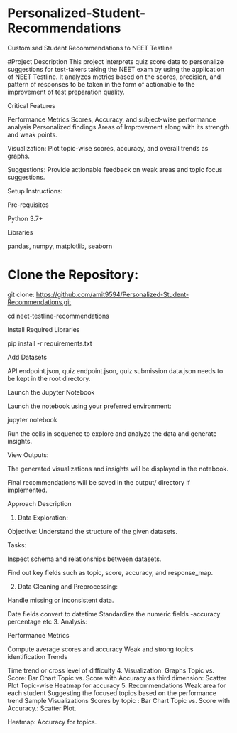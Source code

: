 # Personalized-Student-Recommendations

Customised Student Recommendations to NEET Testline

#Project Description
This project interprets quiz score data to personalize suggestions for test-takers taking the NEET exam by using the application of NEET Testline. It analyzes metrics based on the scores, precision, and pattern of responses to be taken in the form of actionable to the improvement of test preparation quality.
 
Critical Features
 
Performance Metrics Scores, Accuracy, and subject-wise performance analysis  Personalized findings Areas of Improvement along with its strength and weak points.

Visualization: Plot topic-wise scores, accuracy, and overall trends as graphs.

Suggestions: Provide actionable feedback on weak areas and topic focus suggestions.

Setup Instructions: 

Pre-requisites

Python 3.7+

Libraries

pandas, numpy, matplotlib, seaborn

# Clone the Repository:

git clone: 
https://github.com/amit9594/Personalized-Student-Recommendations.git

cd neet-testline-recommendations

Install Required Libraries

pip install -r requirements.txt

Add Datasets

API endpoint.json, quiz endpoint.json, quiz submission data.json needs to be kept in the root directory.

Launch the Jupyter Notebook

Launch the notebook using your preferred environment:

jupyter notebook

Run the cells in sequence to explore and analyze the data and generate insights.

View Outputs:

The generated visualizations and insights will be displayed in the notebook.

Final recommendations will be saved in the output/ directory if implemented.

Approach Description

1. Data Exploration:

Objective: Understand the structure of the given datasets.

Tasks:

Inspect schema and relationships between datasets.

Find out key fields such as topic, score, accuracy, and response_map.

2. Data Cleaning and Preprocessing:

Handle missing or inconsistent data.

Date fields convert to datetime
 Standardize the numeric fields -accuracy percentage etc
3. Analysis:
 
Performance Metrics

Compute average scores and accuracy
Weak and strong topics identification
Trends

Time trend or cross level of difficulty
4. Visualization:
 Graphs
Topic vs. Score: Bar Chart
Topic vs. Score with Accuracy as third dimension: Scatter Plot
Topic-wise Heatmap for accuracy
5. Recommendations
Weak area for each student
Suggesting the focused topics based on the performance trend
Sample Visualizations
Scores by topic : Bar Chart
Topic vs. Score with Accuracy.: Scatter Plot.

Heatmap: Accuracy for topics.

